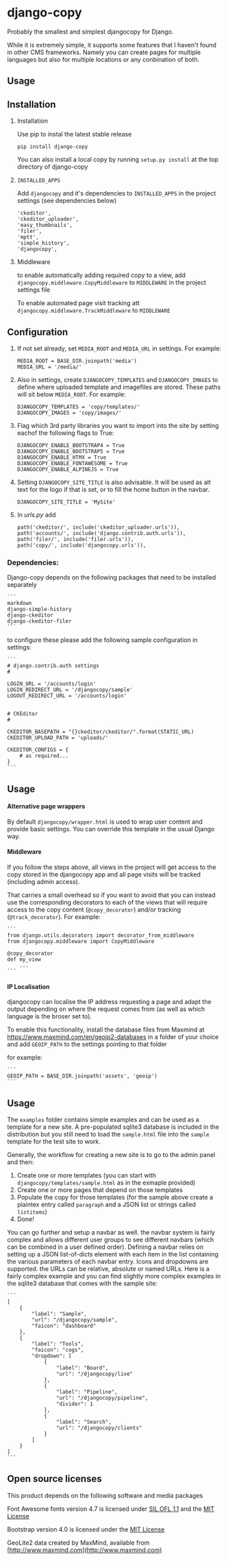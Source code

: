 # django-copy

Probably the smallest and simplest djangocopy for Django.

While it is extremely simple, it supports some features that I haven't found in other CMS frameworks. Namely you can create 
pages for multiple languages but also for multiple locations or any conbination of both.


## Usage


## Installation

1. Installation

    Use pip to instal the latest stable release

    ```
    pip install django-copy
    ```

    You can also install a local copy by running `setup.py install` at the top directory of django-copy


2. `INSTALLED_APPS`

    Add `djangocopy` and it's dependencies to `INSTALLED_APPS` in the project settings (see dependencies below)

    ```
    'ckeditor',
    'ckeditor_uploader',
    'easy_thumbnails',
    'filer',
    'mptt',
    'simple_history',
    'djangocopy',
    ```

5. Middleware

    to enable automatically adding required copy to a view, add `djangocopy.middleware.CopyMiddleware` 
    to `MIDDLEWARE` in the project settings file

    To enable automated page visit tracking att `djangocopy.middleware.TrackMiddleware` to `MIDDLEWARE` 




## Configuration

1. If not set already, set `MEDIA_ROOT` and `MEDIA_URL` in settings. For example:

    ```
    MEDIA_ROOT = BASE_DIR.joinpath('media')
    MEDIA_URL = '/media/'
    ```

2. Also in settings, create `DJANGOCOPY_TEMPLATES` and `DJANGOCOPY_IMAGES` to define where uploaded template and imagefiles are stored. These paths will sit below `MEDIA_ROOT`. For example:

    ```
    DJANGOCOPY_TEMPLATES = 'copy/templates/'
    DJANGOCOPY_IMAGES = 'copy/images/'
    ```

3. Flag which 3rd party libraries you want to import into the site by setting eachof the following flags to True:

    ```
    DJANGOCOPY_ENABLE_BOOTSTRAP4 = True
    DJANGOCOPY_ENABLE_BOOTSTRAP5 = True
    DJANGOCOPY_ENABLE_HTMX = True
    DJANGOCOPY_ENABLE_FONTAWESOME = True
    DJANGOCOPY_ENABLE_ALPINEJS = True
    ```

4. Setting `DJANGOCOPY_SITE_TITLE` is also advisable. It will be used as alt text for the logo if that is set, or to fill the home button in the navbar.

    ```
    DJANGOCOPY_SITE_TITLE = 'MySite'
    ```

5. In _urls.py_ add

    ```
    path('ckeditor/', include('ckeditor_uploader.urls')),
    path('accounts/', include('django.contrib.auth.urls')),
    path('filer/', include('filer.urls')),
    path('copy/', include('djangocopy.urls')),
    ```


### Dependencies:

Django-copy depends on the following packages that need to be installed separately

    ```
    markdown
    django-simple-history
    django-ckeditor
    django-ckeditor-filer
    ```

to configure these please add the following sample configuration in settings:

    ```
    # django.contrib.auth settings
    #

    LOGIN_URL = '/accounts/login'
    LOGIN_REDIRECT_URL = '/djangocopy/sample'
    LOGOUT_REDIRECT_URL = '/accounts/login'


    # CKEditor
    #

    CKEDITOR_BASEPATH = "{}ckeditor/ckeditor/".format(STATIC_URL)
    CKEDITOR_UPLOAD_PATH = 'uploads/'

    CKEDITOR_CONFIGS = {
        # as required...
    }
    ```


## Usage

#### Alternative page wrappers

By default `djangocopy/wrapper.html` is used to wrap user content and provide basic settings. You can override this template in
the usual Django way.


#### Middleware

If you follow the steps above, all views in the project will get access to the copy stored in the djangocopy app and all page visits will be tracked (including admin access).

That carries a small overhead so if you want to avoid that you can instead use the corresponding decorators to each of the views that will require access to the copy content (`@copy_decorator`) and/or
tracking (`@track_decorator`). For example:

    ```
    from django.utils.decorators import decorator_from_middleware
    from djangocopy.middleware import CopyMiddleware

    @copy_decorator
    def my_view
        ...
    ```


#### IP Localisation

djangocopy can localise the IP address requesting a page and adapt the output depending on where the request comes from (as well as 
which language is the broser set to).

To enable this functionality, install the database files from Maxmind at https://www.maxmind.com/en/geoip2-databases in a folder of
 your choice and add `GEOIP_PATH` to the settings pointing to that folder 

for example:

    ```
    GEOIP_PATH = BASE_DIR.joinpath('assets', 'geoip')
    ```


## Usage

The `examples` folder contains simple examples and can be used as a template for a new site. A pre-populated sqlite3 database
is included in the distribution but you still need to load the `sample.html` file into the `sample` template for the test
site to work.

Generally, the workflow for creating a new site is to go to the admin panel and then:

1. Create one or more templates (you can start with `djangocopy/templates/sample.html` as in the exmaple provided)
2. Create one or more pages that depend on those templates
3. Populate the copy for those templates (for the sample above create a plaintex entry called `paragraph` and a JSON 
list or strings called `listitems`)
4. Done!

You can go further and setup a navbar as well. the navbar system is fairly complex and allows different user groups 
to see different navbars (which can be combined in a user defined order). Defining a navbar relies on setting up a 
JSON list-of-dicts element with each item in the list containing the various parameters of each navbar entry. Icons 
and dropdowns are supported. the URLs can be relative, absolute or named URLs. Here is a fairly complex example and 
you can find slightly more complex examples in the sqlite3 database that comes with the sample site:

    ```
    [
        {
            "label": "Sample",
            "url": "/djangocopy/sample",
            "faicon": "dashboard"
        },
        {
            "label": "Tools",
            "faicon": "cogs",
            "dropdown": [
                {
                    "label": "Board",
                    "url": "/djangocopy/live"
                },
                {
                    "label": "Pipeline",
                    "url": "/djangocopy/pipeline",
                    "divider": 1
                },
                {
                    "label": "Search",
                    "url": "/djangocopy/clients"
                }
            ]
        }
    ]
    ```


## Open source licenses

This product depends on the following software and media packages

Font Awesome fonts version 4.7 is licensed under [SIL OFL 1.1](http://scripts.sil.org/OFL) and the [MIT License](http://opensource.org/licenses/mit-license.html)

Bootstrap version 4.0 is licensed under the [MIT License](http://opensource.org/licenses/mit-license.html)

GeoLite2 data created by MaxMind, available from [http://www.maxmind.com](http://www.maxmind.com)
